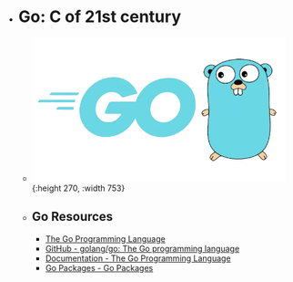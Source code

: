 - # Go: C of 21st century
	- ![go.png](../assets/go_1687967894127_0.png){:height 270, :width 753}
	- ## Go Resources
		- [The Go Programming Language](https://go.dev/)
		- [GitHub - golang/go: The Go programming language](https://github.com/golang/go)
		- [Documentation - The Go Programming Language](https://go.dev/doc/)
		- [Go Packages - Go Packages](https://pkg.go.dev/)